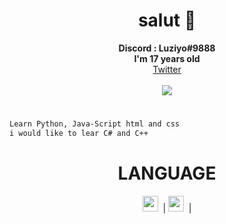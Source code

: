 <h1 align="center">salut 👋</h1>

<p align="center">
	<b>Discord : Luziyo#9888</b><br>
  <b> I'm 17 years old </b><br>
	<a href="https://twitter.com/Luziyo1">Twitter</a> 
	<br><br>
	<img src="https://c.tenor.com/Tn2H7Xp7ipgAAAAC/tha-supreme.gif" />
</p>

#
```diff
Learn Python, Java-Script html and css 
i would like to lear C# and C++
```
#
<h1 align="center">LANGUAGE</h1>

<p align="center"> 
  <code><img height="25" src="https://blob.cede.ch/catalog/16994000/16994077_1_92.jpg"></code>&nbsp; |
  <code><img height="25" src="https://pbs.twimg.com/media/FCEPEvhWYAMvNWg.jpg"></code>&nbsp; |
</p>
